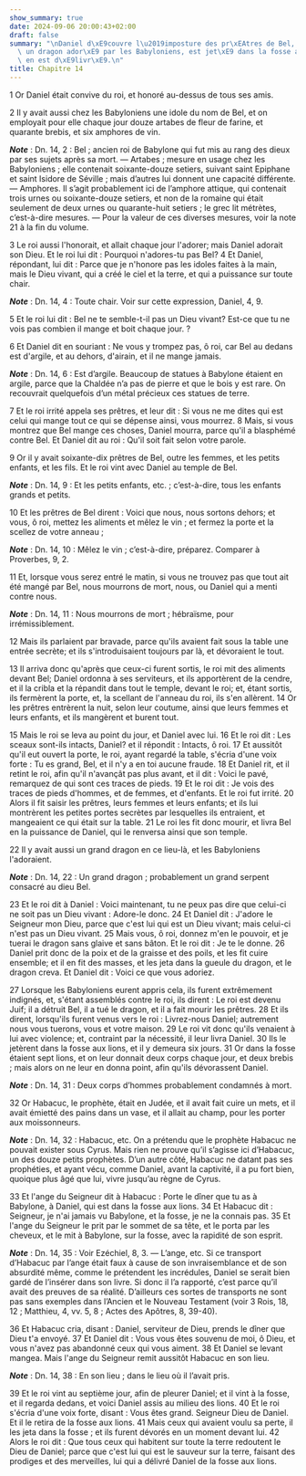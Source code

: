 ```yaml
---
show_summary: true
date: 2024-09-06 20:00:43+02:00
draft: false
summary: "\nDaniel d\xE9couvre l\u2019imposture des pr\xEAtres de Bel, fait mourir\
  \ un dragon ador\xE9 par les Babyloniens, est jet\xE9 dans la fosse aux lions, et\
  \ en est d\xE9livr\xE9.\n"
title: Chapitre 14
---
```





1 Or Daniel était convive du roi, et honoré au-dessus de tous ses amis.


2 Il y avait aussi chez les Babyloniens une idole du nom de Bel, et on employait pour elle chaque jour douze artabes de fleur de farine, et quarante brebis, et six amphores de vin.

***Note*** :  Dn. 14, 2 : Bel ; ancien roi de Babylone qui fut mis au rang des dieux par ses sujets après sa mort. ― Artabes ; mesure en usage chez les Babyloniens ; elle contenait soixante-douze setiers, suivant saint Epiphane et saint Isidore de Séville ; mais d’autres lui donnent une capacité différente. ― Amphores. Il s’agit probablement ici de l’amphore attique, qui contenait trois urnes ou soixante-douze setiers, et non de la romaine qui était seulement de deux urnes ou quarante-huit setiers ; le grec lit métrètes, c’est-à-dire mesures. ― Pour la valeur de ces diverses mesures, voir la note 21 à la fin du volume.

3 Le roi aussi l'honorait, et allait chaque jour l'adorer; mais Daniel adorait son Dieu. Et le roi lui dit : Pourquoi n'adores-tu pas Bel? 4 Et Daniel, répondant, lui dit : Parce que je n'honore pas les idoles faites à la main, mais le Dieu vivant, qui a créé le ciel et la terre, et qui a puissance sur toute chair.

***Note*** :  Dn. 14, 4 : Toute chair. Voir sur cette expression, Daniel, 4, 9.

5 Et le roi lui dit : Bel ne te semble-t-il pas un Dieu vivant? Est-ce que tu ne vois pas combien il mange et boit chaque jour. ?

6 Et Daniel dit en souriant : Ne vous y trompez pas, ô roi, car Bel au dedans est d'argile, et au dehors, d'airain, et il ne mange jamais.

***Note*** :  Dn. 14, 6 : Est d’argile. Beaucoup de statues à Babylone étaient en argile, parce que la Chaldée n’a pas de pierre et que le bois y est rare. On recouvrait quelquefois d’un métal précieux ces statues de terre.

7 Et le roi irrité appela ses prêtres, et leur dit : Si vous ne me dites qui est celui qui mange tout ce qui se dépense ainsi, vous mourrez. 8 Mais, si vous montrez que Bel mange ces choses, Daniel mourra, parce qu'il a blasphémé contre Bel. Et Daniel dit au roi : Qu'il soit fait selon votre parole.


9 Or il y avait soixante-dix prêtres de Bel, outre les femmes, et les petits enfants, et les fils. Et le roi vint avec Daniel au temple de Bel.

***Note*** :  Dn. 14, 9 : Et les petits enfants, etc. ; c’est-à-dire, tous les enfants grands et petits.

10 Et les prêtres de Bel dirent : Voici que nous, nous sortons dehors; et vous, ô roi, mettez les aliments et mêlez le vin ; et fermez la porte et la scellez de votre anneau ;

***Note*** :  Dn. 14, 10 : Mêlez le vin ; c’est-à-dire, préparez. Comparer à Proverbes, 9, 2.

11 Et, lorsque vous serez entré le matin, si vous ne trouvez pas que tout ait été mangé par Bel, nous mourrons de mort, nous, ou Daniel qui a menti contre nous.

***Note*** :  Dn. 14, 11 : Nous mourrons de mort ; hébraïsme, pour irrémissiblement.

12 Mais ils parlaient par bravade, parce qu'ils avaient fait sous la table une entrée secrète; et ils s'introduisaient toujours par là, et dévoraient le tout.


13 Il arriva donc qu'après que ceux-ci furent sortis, le roi mit des aliments devant Bel; Daniel ordonna à ses serviteurs, et ils apportèrent de la cendre, et il la cribla et la répandit dans tout le temple, devant le roi; et, étant sortis, ils fermèrent la porte, et, la scellant de l'anneau du roi, ils s'en allèrent. 14 Or les prêtres entrèrent la nuit, selon leur coutume, ainsi que leurs femmes et leurs enfants, et ils mangèrent et burent tout.


15 Mais le roi se leva au point du jour, et Daniel avec lui. 16 Et le roi dit : Les sceaux sont-ils intacts, Daniel? et il répondit : Intacts, ô roi. 17 Et aussitôt qu'il eut ouvert la porte, le roi, ayant regardé la table, s'écria d'une voix forte : Tu es grand, Bel, et il n'y a en toi aucune fraude. 18 Et Daniel rit, et il retint le roi, afin qu'il n'avançât pas plus avant, et il dit : Voici le pavé, remarquez de qui sont ces traces de pieds. 19 Et le roi dit : Je vois des traces de pieds d'hommes, et de femmes, et d'enfants. Et le roi fut irrité. 20 Alors il fit saisir les prêtres, leurs femmes et leurs enfants; et ils lui montrèrent les petites portes secrètes par lesquelles ils entraient, et mangeaient ce qui était sur la table. 21 Le roi les fit donc mourir, et livra Bel en la puissance de Daniel, qui le renversa ainsi que son temple.


22 Il y avait aussi un grand dragon en ce lieu-là, et les Babyloniens l'adoraient.

***Note*** :  Dn. 14, 22 : Un grand dragon ; probablement un grand serpent consacré au dieu Bel.

23 Et le roi dit à Daniel : Voici maintenant, tu ne peux pas dire que celui-ci ne soit pas un Dieu vivant : Adore-le donc. 24 Et Daniel dit : J'adore le Seigneur mon Dieu, parce que c'est lui qui est un Dieu vivant; mais celui-ci n'est pas un Dieu vivant. 25 Mais vous, ô roi, donnez m'en le pouvoir, et je tuerai le dragon sans glaive et sans bâton. Et le roi dit : Je te le donne. 26 Daniel prit donc de la poix et de la graisse et des poils, et les fit cuire ensemble; et il en fit des masses, et les jeta dans la gueule du dragon, et le dragon creva. Et Daniel dit : Voici ce que vous adoriez.


27 Lorsque les Babyloniens eurent appris cela, ils furent extrêmement indignés, et, s'étant assemblés contre le roi, ils dirent : Le roi est devenu Juif; il a détruit Bel, il a tué le dragon, et il a fait mourir les prêtres. 28 Et ils dirent, lorsqu'ils furent venus vers le roi : Livrez-nous Daniel; autrement nous vous tuerons, vous et votre maison. 29 Le roi vit donc qu'ils venaient à lui avec violence; et, contraint par la nécessité, il leur livra Daniel. 30 Ils le jetèrent dans la fosse aux lions, et il y demeura six jours. 31 Or dans la fosse étaient sept lions, et on leur donnait deux corps chaque jour, et deux brebis ; mais alors on ne leur en donna point, afin qu'ils dévorassent Daniel.

***Note*** :  Dn. 14, 31 : Deux corps d’hommes probablement condamnés à mort.


32 Or Habacuc, le prophète, était en Judée, et il avait fait cuire un mets, et il avait émietté des pains dans un vase, et il allait au champ, pour les porter aux moissonneurs.

***Note*** :  Dn. 14, 32 : Habacuc, etc. On a prétendu que le prophète Habacuc ne pouvait exister sous Cyrus. Mais rien ne prouve qu’il s’agisse ici d’Habacuc, un des douze petits prophètes. D’un autre côté, Habacuc ne datant pas ses prophéties, et ayant vécu, comme Daniel, avant la captivité, il a pu fort bien, quoique plus âgé que lui, vivre jusqu’au règne de Cyrus.

33 Et l'ange du Seigneur dit à Habacuc : Porte le dîner que tu as à Babylone, à Daniel, qui est dans la fosse aux lions. 34 Et Habacuc dit : Seigneur, je n'ai jamais vu Babylone, et la fosse, je ne la connais pas. 35 Et l'ange du Seigneur le prit par le sommet de sa tête, et le porta par les cheveux, et le mit à Babylone, sur la fosse, avec la rapidité de son esprit.

***Note*** :  Dn. 14, 35 : Voir Ezéchiel, 8, 3. ― L’ange, etc. Si ce transport d’Habacuc par l’ange était faux à cause de son invraisemblance et de son absurdité même, comme le prétendent les incrédules, Daniel se serait bien gardé de l’insérer dans son livre. Si donc il l’a rapporté, c’est parce qu’il avait des preuves de sa réalité. D’ailleurs ces sortes de transports ne sont pas sans exemples dans l’Ancien et le Nouveau Testament (voir 3 Rois, 18, 12 ; Matthieu, 4, vv. 5, 8 ; Actes des Apôtres, 8, 39-40).

36 Et Habacuc cria, disant : Daniel, serviteur de Dieu, prends le dîner que Dieu t'a envoyé. 37 Et Daniel dit : Vous vous êtes souvenu de moi, ô Dieu, et vous n'avez pas abandonné ceux qui vous aiment. 38 Et Daniel se levant mangea. Mais l'ange du Seigneur remit aussitôt Habacuc en son lieu.

***Note*** :  Dn. 14, 38 : En son lieu ; dans le lieu où il l’avait pris.


39 Et le roi vint au septième jour, afin de pleurer Daniel; et il vint à la fosse, et il regarda dedans, et voici Daniel assis au milieu des lions. 40 Et le roi s'écria d'une voix forte, disant : Vous êtes grand. Seigneur Dieu de Daniel. Et il le retira de la fosse aux lions. 41 Mais ceux qui avaient voulu sa perte, il les jeta dans la fosse ; et ils furent dévorés en un moment devant lui. 42 Alors le roi dit : Que tous ceux qui habitent sur toute la terre redoutent le Dieu de Daniel; parce que c'est lui qui est le sauveur sur la terre, faisant des prodiges et des merveilles, lui qui a délivré Daniel de la fosse aux lions.
